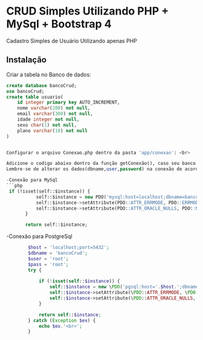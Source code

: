 # CRUD Simples Utilizando PHP + MySql + Bootstrap 4
Cadastro Simples de Usuário Utilizando apenas PHP 


Instalação
------------

Criar a tabela no Banco de dados:

```sql
create database bancoCrud;
use bancoCrud;
create table usuario(
    id integer primary key AUTO_INCREMENT,
    nome varchar(200) not null,
    email varchar(300) not null,
    idade integer not null,
    sexo char(1) not null,
    plano varchar(10) not null
)


Configurar o arquivo Conexao.php dentro da pasta 'app/conexao': <br>

Adicione o codigo abaixo dentro da função getConexão(), caso seu banco seja Mysql ja está como padrão.<br>
Lembre-se de alterar os dados(dbname,user,password) na conexão de acordo com seu banco.

-Conexão para MySql
```php
 if (!isset(self::$instance)) {
           self::$instance = new PDO('mysql:host=localhost;dbname=bancoCrud', 'root', '', array(PDO::MYSQL_ATTR_INIT_COMMAND => "SET NAMES utf8"));
           self::$instance->setAttribute(PDO::ATTR_ERRMODE, PDO::ERRMODE_EXCEPTION);
           self::$instance->setAttribute(PDO::ATTR_ORACLE_NULLS, PDO::NULL_EMPTY_STRING);
       }

       return self::$instance;
```
-Conexão para PostgreSql

```php
        $host = 'localhost;port=5432';
        $dbname = 'bancoCrud';
        $user = 'root';
        $pass = 'root';
        try {
      
            if (!isset(self::$instance)) {
                self::$instance = new \PDO('pgsql:host='.$host.';dbname=' . $dbname . ';options=\'--client_encoding=UTF8\'', $user, $pass);
                self::$instance->setAttribute(\PDO::ATTR_ERRMODE, \PDO::ERRMODE_EXCEPTION);
                self::$instance->setAttribute(\PDO::ATTR_ORACLE_NULLS, \PDO::NULL_EMPTY_STRING);
            }

            return self::$instance;
        } catch (Exception $ex) {
            echo $ex.'<br>';
        }
```

